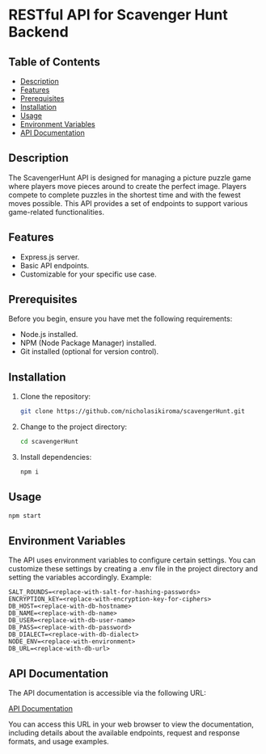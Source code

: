 # RESTful API for Scavenger Hunt Backend

## Table of Contents

- [Description](#description)
- [Features](#features)
- [Prerequisites](#prerequisites)
- [Installation](#installation)
- [Usage](#usage)
- [Environment Variables](#environment-variables)
- [API Documentation](#api-documentation)

## Description

The ScavengerHunt API is designed for managing a picture puzzle game where players move pieces around to create the perfect image. Players compete to complete puzzles in the shortest time and with the fewest moves possible. This API provides a set of endpoints to support various game-related functionalities.

## Features

- Express.js server.
- Basic API endpoints.
- Customizable for your specific use case.

## Prerequisites

Before you begin, ensure you have met the following requirements:

- Node.js installed.
- NPM (Node Package Manager) installed.
- Git installed (optional for version control).

## Installation

1. Clone the repository:

   ```bash
   git clone https://github.com/nicholasikiroma/scavengerHunt.git

2. Change to the project directory:

    ```bash
    cd scavengerHunt
    ```

3. Install dependencies:

    ```bash
    npm i
    ```

## Usage

```bash
npm start
```

## Environment Variables

The API uses environment variables to configure certain settings. You can customize these settings by creating a .env file in the project directory and setting the variables accordingly. Example:

```plaintext
SALT_ROUNDS=<replace-with-salt-for-hashing-passwords>
ENCRYPTION_kEY=<replace-with-encryption-key-for-ciphers>
DB_HOST=<replace-with-db-hostname>
DB_NAME=<replace-with-db-name>
DB_USER=<replace-with-db-user-name>
DB_PASS=<replace-with-db-password>
DB_DIALECT=<replace-with-db-dialect>
NODE_ENV=<replace-with-environment>
DB_URL=<replace-with-db-url>
```

## API Documentation

The API documentation is accessible via the following URL:

[API Documentation](https://scavenger-hunt-gm0j.onrender.com/docs)

You can access this URL in your web browser to view the documentation, including details about the available endpoints, request and response formats, and usage examples.
